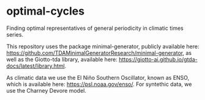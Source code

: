 # optimal-cycles
Finding optimal representatives of general periodicity in climatic times series.


This repository uses the package minimal-generator, publicly available here: https://github.com/TDAMinimalGeneratorResearch/minimal-generator, 
as well as the Giotto-tda library, available here: https://giotto-ai.github.io/gtda-docs/latest/library.html.

As climatic data we use the El Niño Southern Oscillator, known as ENSO, which is available here: https://psl.noaa.gov/enso/. 
For syntethic data, we use the Charney Devore model.
